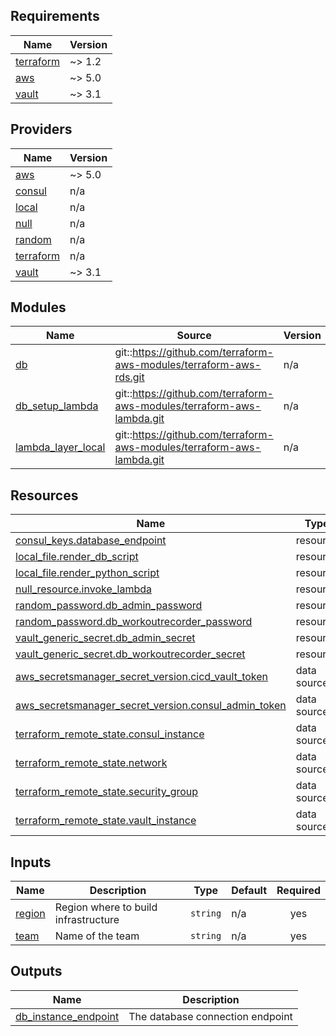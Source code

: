 ## Requirements

| Name | Version |
|------|---------|
| <a name="requirement_terraform"></a> [terraform](#requirement\_terraform) | ~> 1.2 |
| <a name="requirement_aws"></a> [aws](#requirement\_aws) | ~> 5.0 |
| <a name="requirement_vault"></a> [vault](#requirement\_vault) | ~> 3.1 |

## Providers

| Name | Version |
|------|---------|
| <a name="provider_aws"></a> [aws](#provider\_aws) | ~> 5.0 |
| <a name="provider_consul"></a> [consul](#provider\_consul) | n/a |
| <a name="provider_local"></a> [local](#provider\_local) | n/a |
| <a name="provider_null"></a> [null](#provider\_null) | n/a |
| <a name="provider_random"></a> [random](#provider\_random) | n/a |
| <a name="provider_terraform"></a> [terraform](#provider\_terraform) | n/a |
| <a name="provider_vault"></a> [vault](#provider\_vault) | ~> 3.1 |

## Modules

| Name | Source | Version |
|------|--------|---------|
| <a name="module_db"></a> [db](#module\_db) | git::https://github.com/terraform-aws-modules/terraform-aws-rds.git | n/a |
| <a name="module_db_setup_lambda"></a> [db\_setup\_lambda](#module\_db\_setup\_lambda) | git::https://github.com/terraform-aws-modules/terraform-aws-lambda.git | n/a |
| <a name="module_lambda_layer_local"></a> [lambda\_layer\_local](#module\_lambda\_layer\_local) | git::https://github.com/terraform-aws-modules/terraform-aws-lambda.git | n/a |

## Resources

| Name | Type |
|------|------|
| [consul_keys.database_endpoint](https://registry.terraform.io/providers/hashicorp/consul/latest/docs/resources/keys) | resource |
| [local_file.render_db_script](https://registry.terraform.io/providers/hashicorp/local/latest/docs/resources/file) | resource |
| [local_file.render_python_script](https://registry.terraform.io/providers/hashicorp/local/latest/docs/resources/file) | resource |
| [null_resource.invoke_lambda](https://registry.terraform.io/providers/hashicorp/null/latest/docs/resources/resource) | resource |
| [random_password.db_admin_password](https://registry.terraform.io/providers/hashicorp/random/latest/docs/resources/password) | resource |
| [random_password.db_workoutrecorder_password](https://registry.terraform.io/providers/hashicorp/random/latest/docs/resources/password) | resource |
| [vault_generic_secret.db_admin_secret](https://registry.terraform.io/providers/hashicorp/vault/latest/docs/resources/generic_secret) | resource |
| [vault_generic_secret.db_workoutrecorder_secret](https://registry.terraform.io/providers/hashicorp/vault/latest/docs/resources/generic_secret) | resource |
| [aws_secretsmanager_secret_version.cicd_vault_token](https://registry.terraform.io/providers/hashicorp/aws/latest/docs/data-sources/secretsmanager_secret_version) | data source |
| [aws_secretsmanager_secret_version.consul_admin_token](https://registry.terraform.io/providers/hashicorp/aws/latest/docs/data-sources/secretsmanager_secret_version) | data source |
| [terraform_remote_state.consul_instance](https://registry.terraform.io/providers/hashicorp/terraform/latest/docs/data-sources/remote_state) | data source |
| [terraform_remote_state.network](https://registry.terraform.io/providers/hashicorp/terraform/latest/docs/data-sources/remote_state) | data source |
| [terraform_remote_state.security_group](https://registry.terraform.io/providers/hashicorp/terraform/latest/docs/data-sources/remote_state) | data source |
| [terraform_remote_state.vault_instance](https://registry.terraform.io/providers/hashicorp/terraform/latest/docs/data-sources/remote_state) | data source |

## Inputs

| Name | Description | Type | Default | Required |
|------|-------------|------|---------|:--------:|
| <a name="input_region"></a> [region](#input\_region) | Region where to build infrastructure | `string` | n/a | yes |
| <a name="input_team"></a> [team](#input\_team) | Name of the team | `string` | n/a | yes |

## Outputs

| Name | Description |
|------|-------------|
| <a name="output_db_instance_endpoint"></a> [db\_instance\_endpoint](#output\_db\_instance\_endpoint) | The database connection endpoint |
